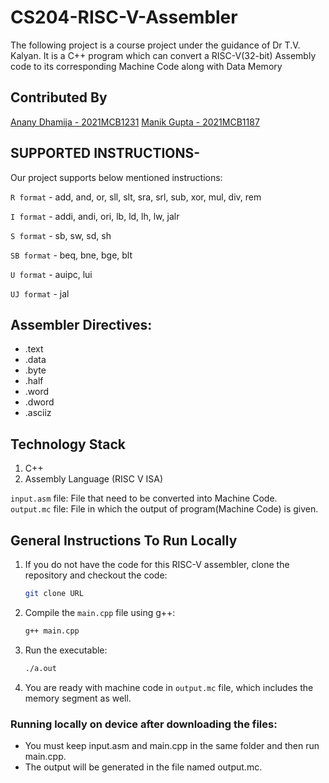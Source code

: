 # CS204-RISC-V-Assembler
The following project is a course project under the guidance of Dr T.V. Kalyan.
It is a C++ program which can convert a RISC-V(32-bit) Assembly code to its corresponding Machine Code along with Data Memory

## Contributed By
[Anany Dhamija - 2021MCB1231](https://github.com/AnanyDhamija)
[Manik Gupta - 2021MCB1187](https://github.com/manik3003)

## SUPPORTED INSTRUCTIONS-

Our project supports below mentioned instructions:  

`R format` - add, and, or, sll, slt, sra, srl, sub, xor, mul, div, rem

`I format` - addi, andi, ori, lb, ld, lh, lw, jalr

`S format` - sb, sw, sd, sh

`SB format` - beq, bne, bge, blt

`U format` - auipc, lui

`UJ format` - jal

## Assembler Directives:  
- .text
- .data
- .byte
- .half
- .word
- .dword
- .asciiz


## Technology Stack
1. C++  
2. Assembly Language (RISC V ISA)  

`input.asm` file: File that need to be converted into Machine Code.    
`output.mc` file:  File in which the output of program(Machine Code) is given.   

## General Instructions To Run Locally

1. If you do not have the code for this RISC-V assembler, clone the repository and checkout the code:
    ```bash
    git clone URL
    ```

2. Compile the `main.cpp` file using g++:
    ```bash
    g++ main.cpp
    ```

3. Run the executable:
    ```bash
    ./a.out
    ```
4. You are ready with machine code in `output.mc` file, which includes the memory segment as well.

### Running locally on device after downloading the files:  
- You must keep input.asm and main.cpp in the same folder and then run main.cpp.
- The output will be generated in the file named output.mc.
